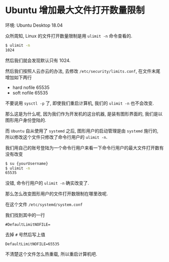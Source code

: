 # Ubuntu 增加最大文件打开数量限制

环境: Ubuntu Desktop 18.04

众所周知, Linux 的文件打开数量限制是用 `ulimit -n` 命令查看的.

```bash
$ ulimit -n 
1024
```

然后我们就会发现默认只有 1024.

然后我们按照人云亦云的办法, 去修改 `/etc/security/limits.conf`, 在文件末尾增加如下两行

* hard nofile 65535
* soft nofile 65535

不要说用 `sysctl -p` 了, 即使我们重启计算机, 我们的 `ulimit -n` 也不会改变.

那么这是为什么呢, 因为我们作为开发机的这台机器, 是装有图形界面的, 我们是以图形用户身份登陆的.

而 `Ubuntu` 自从使用了 `systemd` 之后, 图形用户的启动管理是由 `systemd` 施行的, 所以修改这个文件只修改了命令行用户的 `ulimit -n`.

我们用自己的账号登陆为一个命令行用户来看一下命令行用户的最大文件打开数有没有改变

```bash
$ su {yourUsername}
$ ulimit -n
65535
```

没错, 命令行用户的 `ulimit -n` 确实改变了.

那么怎么改变图形用户的文件打开数限制在哪里改呢.

在这个文件 `/etc/systemd/system.conf`

我们找到其中的一行

```text
#DefaultLimitNOFILE=
```

去掉 `#` 号然后写上值

```text
DefaultLimitNOFILE=65535
```

不清楚这个文件怎么热重载, 所以重启计算机吧.

